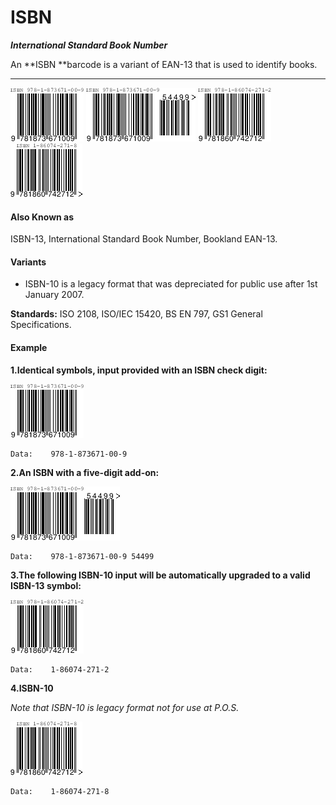# ISBN

_**International Standard Book Number**_

An **ISBN **barcode is a variant of EAN-13 that is used to identify books.

---

![](/assets/isbn-1.png)         ![](/assets/isbn-2.png)         ![](/assets/isbn-3.png)            ![](/assets/isbn-4.png)

#### **Also Known as**

ISBN-13, International Standard Book Number, Bookland EAN-13.

#### Variants

* ISBN-10 is a legacy format that was depreciated for public use after 1st January 2007.

**Standards:** ISO 2108, ISO/IEC 15420, BS EN 797, GS1 General Specifications.

#### Example

**1.Identical symbols, input provided with an ISBN check digit:**

![](/assets/isbn-1.png)

```
Data:    978-1-873671-00-9
```

**2.An ISBN with a five-digit add-on:**

![](/assets/isbn-2.png)

```
Data:    978-1-873671-00-9 54499
```

**3.The following ISBN-10 input will be automatically upgraded to a valid ISBN-13 symbol:**

![](/assets/isbn-3.png)

```
Data:    1-86074-271-2
```

**4.ISBN-10**

_Note that ISBN-10 is legacy format not for use at P.O.S._

![](/assets/isbn-4.png)

```
Data:    1-86074-271-8
```



